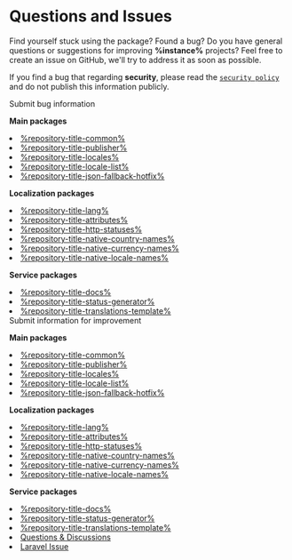 # Questions and Issues

Find yourself stuck using the package? Found a bug?
Do you have general questions or suggestions for improving **%instance%** projects?
Feel free to create an issue on GitHub, we'll try to address it as soon as possible.

If you find a bug that regarding **security**, please read the [`security policy`](security-policy.md) and do not
publish this information publicly.

<tabs>
    <tab title="Bug report">
        <tip>Submit bug information</tip>
        <p><b>Main packages</b></p>
        <list>
            <li><a href="https://github.com/Laravel-Lang/%repository-bugs%/issues/new?assignees=%repository-assign-bugs%&amp;labels=bug%2C%repository-label-common%&amp;template=bug_report.yml&amp;title=%5BBug%5D%3A+&amp;environment-package-name=%package-common%">%repository-title-common%</a></li>
            <li><a href="https://github.com/Laravel-Lang/%repository-bugs%/issues/new?assignees=%repository-assign-bugs%&amp;labels=bug%2C%repository-label-publisher%&amp;template=bug_report.yml&amp;title=%5BBug%5D%3A+&amp;environment-package-name=%package-publisher%">%repository-title-publisher%</a></li>
            <li><a href="https://github.com/Laravel-Lang/%repository-bugs%/issues/new?assignees=%repository-assign-bugs%&amp;labels=bug%2C%repository-label-locales%&amp;template=bug_report.yml&amp;title=%5BBug%5D%3A+&amp;environment-package-name=%package-locales%">%repository-title-locales%</a></li>
            <li><a href="https://github.com/Laravel-Lang/%repository-bugs%/issues/new?assignees=%repository-assign-bugs%&amp;labels=bug%2C%repository-label-locale-list%&amp;template=bug_report.yml&amp;title=%5BBug%5D%3A+&amp;environment-package-name=%package-locale-list%">%repository-title-locale-list%</a></li>
            <li><a href="https://github.com/Laravel-Lang/%repository-bugs%/issues/new?assignees=%repository-assign-bugs%&amp;labels=bug%2C%repository-label-json-fallback-hotfix%&amp;template=bug_report.yml&amp;title=%5BBug%5D%3A+&amp;environment-package-name=%package-json-fallback-hotfix%">%repository-title-json-fallback-hotfix%</a></li>
        </list>
        <p><b>Localization packages</b></p>
        <list>
            <li><a href="https://github.com/Laravel-Lang/%repository-bugs%/issues/new?assignees=%repository-assign-bugs%&amp;labels=bug%2C%repository-label-lang%&amp;template=bug_report.yml&amp;title=%5BBug%5D%3A+&amp;environment-package-name=%package-lang%">%repository-title-lang%</a></li>
            <li><a href="https://github.com/Laravel-Lang/%repository-bugs%/issues/new?assignees=%repository-assign-bugs%&amp;labels=bug%2C%repository-label-attributes%&amp;template=bug_report.yml&amp;title=%5BBug%5D%3A+&amp;environment-package-name=%package-attributes%">%repository-title-attributes%</a></li>
            <li><a href="https://github.com/Laravel-Lang/%repository-bugs%/issues/new?assignees=%repository-assign-bugs%&amp;labels=bug%2C%repository-label-http-statuses%&amp;template=bug_report.yml&amp;title=%5BBug%5D%3A+&amp;environment-package-name=%package-http-statuses%">%repository-title-http-statuses%</a></li>
            <li><a href="https://github.com/Laravel-Lang/%repository-bugs%/issues/new?assignees=%repository-assign-bugs%&amp;labels=bug%2C%repository-label-native-country-names%&amp;template=bug_report.yml&amp;title=%5BBug%5D%3A+&amp;environment-package-name=%package-native-country-names%">%repository-title-native-country-names%</a></li>
            <li><a href="https://github.com/Laravel-Lang/%repository-bugs%/issues/new?assignees=%repository-assign-bugs%&amp;labels=bug%2C%repository-label-native-currency-names%&amp;template=bug_report.yml&amp;title=%5BBug%5D%3A+&amp;environment-package-name=%package-native-currency-names%">%repository-title-native-currency-names%</a></li>
            <li><a href="https://github.com/Laravel-Lang/%repository-bugs%/issues/new?assignees=%repository-assign-bugs%&amp;labels=bug%2C%repository-label-native-locale-names%&amp;template=bug_report.yml&amp;title=%5BBug%5D%3A+&amp;environment-package-name=%package-native-locale-names%">%repository-title-native-locale-names%</a></li>
        </list>
        <p><b>Service packages</b></p>
        <list>
            <li><a href="https://github.com/Laravel-Lang/%repository-bugs%/issues/new?assignees=%repository-assign-bugs%&amp;labels=bug%2C%repository-label-docs%&amp;template=bug_report.yml&amp;title=%5BBug%5D%3A+&amp;environment-package-name=%package-docs%">%repository-title-docs%</a></li>
            <li><a href="https://github.com/Laravel-Lang/%repository-bugs%/issues/new?assignees=%repository-assign-bugs%&amp;labels=bug%2C%repository-label-status-generator%&amp;template=bug_report.yml&amp;title=%5BBug%5D%3A+&amp;environment-package-name=%package-status-generator%">%repository-title-status-generator%</a></li>
            <li><a href="https://github.com/Laravel-Lang/%repository-bugs%/issues/new?assignees=%repository-assign-bugs%&amp;labels=bug%2C%repository-label-translations-template%&amp;template=bug_report.yml&amp;title=%5BBug%5D%3A+&amp;environment-package-name=%repository-title-translations-template%">%repository-title-translations-template%</a></li>
        </list>
    </tab>
    <tab title="Feature request">
        <tip>Submit information for improvement</tip>
        <p><b>Main packages</b></p>
        <list>
            <li><a href="https://github.com/Laravel-Lang/%repository-bugs%/issues/new?labels=feature%2C%repository-label-common%&amp;projects=&amp;template=feature_request.yml">%repository-title-common%</a></li>
            <li><a href="https://github.com/Laravel-Lang/%repository-bugs%/issues/new?labels=feature%2C%repository-label-publisher%&amp;projects=&amp;template=feature_request.yml">%repository-title-publisher%</a></li>
            <li><a href="https://github.com/Laravel-Lang/%repository-bugs%/issues/new?labels=feature%2C%repository-label-locales%&amp;projects=&amp;template=feature_request.yml">%repository-title-locales%</a></li>
            <li><a href="https://github.com/Laravel-Lang/%repository-bugs%/issues/new?labels=feature%2C%repository-label-locale-list%&amp;projects=&amp;template=feature_request.yml">%repository-title-locale-list%</a></li>
            <li><a href="https://github.com/Laravel-Lang/%repository-bugs%/issues/new?labels=feature%2C%repository-label-json-fallback-hotfix%&amp;projects=&amp;template=feature_request.yml">%repository-title-json-fallback-hotfix%</a></li>
        </list>
        <p><b>Localization packages</b></p>
        <list>
            <li><a href="https://github.com/Laravel-Lang/%repository-bugs%/issues/new?labels=feature%2C%repository-label-lang%&amp;projects=&amp;template=feature_request.yml">%repository-title-lang%</a></li>
            <li><a href="https://github.com/Laravel-Lang/%repository-bugs%/issues/new?labels=feature%2C%repository-label-attributes%&amp;projects=&amp;template=feature_request.yml">%repository-title-attributes%</a></li>
            <li><a href="https://github.com/Laravel-Lang/%repository-bugs%/issues/new?labels=feature%2C%repository-label-http-statuses%&amp;projects=&amp;template=feature_request.yml">%repository-title-http-statuses%</a></li>
            <li><a href="https://github.com/Laravel-Lang/%repository-bugs%/issues/new?labels=feature%2C%repository-label-native-country-names%&amp;projects=&amp;template=feature_request.yml">%repository-title-native-country-names%</a></li>
            <li><a href="https://github.com/Laravel-Lang/%repository-bugs%/issues/new?labels=feature%2C%repository-label-native-currency-names%&amp;projects=&amp;template=feature_request.yml">%repository-title-native-currency-names%</a></li>
            <li><a href="https://github.com/Laravel-Lang/%repository-bugs%/issues/new?labels=feature%2C%repository-label-native-locale-names%&amp;projects=&amp;template=feature_request.yml">%repository-title-native-locale-names%</a></li>
        </list>
        <p><b>Service packages</b></p>
        <list>
            <li><a href="https://github.com/Laravel-Lang/%repository-bugs%/issues/new?labels=feature%2C%repository-label-docs%&amp;projects=&amp;template=feature_request.yml">%repository-title-docs%</a></li>
            <li><a href="https://github.com/Laravel-Lang/%repository-bugs%/issues/new?labels=feature%2C%repository-label-status-generator%&amp;projects=&amp;template=feature_request.yml">%repository-title-status-generator%</a></li>
            <li><a href="https://github.com/Laravel-Lang/%repository-bugs%/issues/new?labels=feature%2C%repository-label-translations-template%&amp;projects=&amp;template=feature_request.yml">%repository-title-translations-template%</a></li>
        </list>
    </tab>
    <tab title="Other">
        <list>
            <li><a href="https://github.com/Laravel-Lang/common/discussions">Questions &amp; Discussions</a></li>
            <li><a href="https://github.com/laravel/framework/issues">Laravel Issue</a></li>
        </list>
    </tab>
</tabs>
